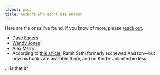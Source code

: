```yaml
---
layout: post
title: Authors who don't use Amazon
---
```


Here are the ones I've found. If you know of more, please [reach out](/contact).

- [Dave Eggers](https://www.nytimes.com/2021/06/09/books/dave-eggers-every-new-novel-amazon-independent-bookstores.html)
- [Wendy Jones](https://candacewaller.com/how-to-sell-books-without-amazon-tips-from-wendy-jones/)
- [Alex Merry](https://alexmerry.com/get-the-book/)
- According to [this article](https://venturebeat.com/business/why-smart-authors-are-cutting-amazon-out/), Ramit Sethi formerly eschewed Amazon—but now his books are available there, and on Kindle Unlimited no less

... is that it?
